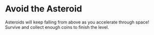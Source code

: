 # Avoid the Asteroid
Asteroids will keep falling from above as you accelerate through space!
Survive and collect enough coins to finish the level.
